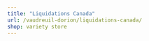 ```yaml
---
title: "Liquidations Canada"
url: /vaudreuil-dorion/liquidations-canada/
shop: variety store
---
```

